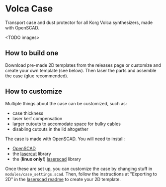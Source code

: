 # Volca Case
Transport case and dust protector for all Korg Volca synthesizers, made with OpenSCAD.

\<TODO images\>

## How to build one
Download pre-made 2D templates from the releases page or customize and create your own template (see below). Then laser the parts and assemble the case (glue recommended).

## How to customize
Multiple things about the case can be customized, such as:
* case thickness
* laser kerf compensation
* larger cutouts to accomodate space for bulky cables
* disabling cutouts in the lid altogether

The case is made with OpenSCAD. You will need to install:
* [OpenSCAD](http://www.openscad.org/)
* the [lasercut](https://github.com/bmsleight/lasercut) library
* the (**linux only!**) [laserscad](https://github.com/mbugert/laserscad/) library

Once these are set up, you can customize the case by changing stuff in ``modules/case_settings.scad``. Then, follow the instructions at "Exporting to 2D" in the [laserscad readme](https://github.com/mbugert/laserscad/blob/master/README.md) to create your 2D template.
